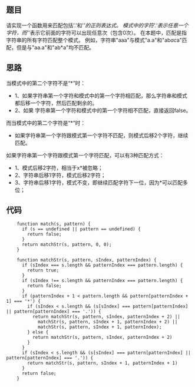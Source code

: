 ## 题目

请实现一个函数用来匹配包括'.'和'*'的正则表达式。
模式中的字符'.'表示任意一个字符，而'*'表示它前面的字符可以出现任意次（包含0次）。 在本题中，匹配是指字符串的所有字符匹配整个模式。
例如，字符串"aaa"与模式"a.a"和"ab*ac*a"匹配，但是与"aa.a"和"ab*a"均不匹配。

## 思路

当模式中的第二个字符不是“*”时：
- 1、如果字符串第一个字符和模式中的第一个字符相匹配，那么字符串和模式都后移一个字符，然后匹配剩余的。
- 2、如果 字符串第一个字符和模式中的第一个字符相不匹配，直接返回false。
       
而当模式中的第二个字符是“*”时：
- 如果字符串第一个字符跟模式第一个字符不匹配，则模式后移2个字符，继续匹配。
      
如果字符串第一个字符跟模式第一个字符匹配，可以有3种匹配方式：
- 1、模式后移2字符，相当于x*被忽略；
- 2、字符串后移1字符，模式后移2字符；
- 3、字符串后移1字符，模式不变，即继续匹配字符下一位，因为*可以匹配多位；

## 代码

```
    function match(s, pattern) {
      if (s == undefined || pattern == undefined) {
        return false;
      }
      return matchStr(s, pattern, 0, 0);
    }

    function matchStr(s, pattern, sIndex, patternIndex) {
      if (sIndex === s.length && patternIndex === pattern.length) {
        return true;
      }
      if (sIndex !== s.length && patternIndex === pattern.length) {
        return false;
      }
      if (patternIndex + 1 < pattern.length && pattern[patternIndex + 1] === '*') {
        if (sIndex < s.length && (s[sIndex] === pattern[patternIndex] || pattern[patternIndex] === '.')) {
          return matchStr(s, pattern, sIndex, patternIndex + 2) ||
            matchStr(s, pattern, sIndex + 1, patternIndex + 2) ||
            matchStr(s, pattern, sIndex + 1, patternIndex);
        } else {
          return matchStr(s, pattern, sIndex, patternIndex + 2)
        }
      }
      if (sIndex < s.length && (s[sIndex] === pattern[patternIndex] || pattern[patternIndex] === '.')) {
        return matchStr(s, pattern, sIndex + 1, patternIndex + 1)
      }
      return false;
    }
```